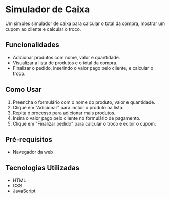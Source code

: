 # Simulador de Caixa

Um simples simulador de caixa para calcular o total da compra, mostrar um cupom ao cliente e calcular o troco.

## Funcionalidades

- Adicionar produtos com nome, valor e quantidade.
- Visualizar a lista de produtos e o total da compra.
- Finalizar o pedido, inserindo o valor pago pelo cliente, e calcular o troco.

## Como Usar

1. Preencha o formulário com o nome do produto, valor e quantidade.
2. Clique em "Adicionar" para incluir o produto na lista.
3. Repita o processo para adicionar mais produtos.
4. Insira o valor pago pelo cliente no formulário de pagamento.
5. Clique em "Finalizar pedido" para calcular o troco e exibir o cupom.

## Pré-requisitos

- Navegador da web

## Tecnologias Utilizadas

- HTML
- CSS
- JavaScript
